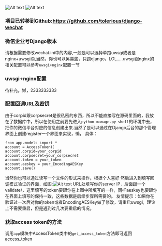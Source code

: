 ![Alt text](http://badge.kloud51.com/pypi/d/django-wechat.svg)
![Alt text](http://badge.kloud51.com/pypi/v/django-wechat.svg)
### 项目已转移到Github:https://github.com/tolerious/django-wechat
### 微信企业号Django版本

请根据需要修改wechat.ini中的内容,一般是可以选择单跑uwsgi或者是nginx+uwsgi滴,当然，你也可以另类些，只跑django，LOL.....uwsgi跟nginx的相关配置可以参考`uwsgi+nginx`配置一节

### uwsgi+nginx配置
待补充，懒，2333333333

### 配置回调URL及密钥
由于corpid跟corpsecret是很私密的东西，所以不能直接写在源码里面的，我放在了数据库中，所以在使用之前要先进入`python manage.py shell`的环境中去，把你的微信平台对应的信息创建出来.当然了是可以通过在Django后台的那个管理界面上创建register一个界面来实现，懒，
具体：
```
from app.models import *
account = AccessToken()
account.corpid=your_corpid
account.corpsecret=your_corpsecret
account.token = your_token
account.aeskey = your_EncodingAESKey
account.save()
```
当然你也可以通过读写一个文件的形式来操作，根据个人喜好
然后进入到填写回调模式验证的界面，如图:![Alt text](http://ww2.sinaimg.cn/mw690/a036a21agw1eqbat7mbi9j20xg0oqgp5.jpg)
URL处填写你的server IP，后面跟一个validate/，这里填写的token要跟你在上图中所填写的一样，同样aeskey也要跟你在界面上填写的保持一致，这些数据是后续步骤所需要的。
友情提示：如果你在验证过一次后对你的token或者EncodingAESKey做了修改，请重启uwsgi，理论上不需要重启，但是遇到过几次要重启的情况。

### 获取access token的方法

调用`app`模块中AccessToken类中的`get_access_token`方法即可返回access_token

###